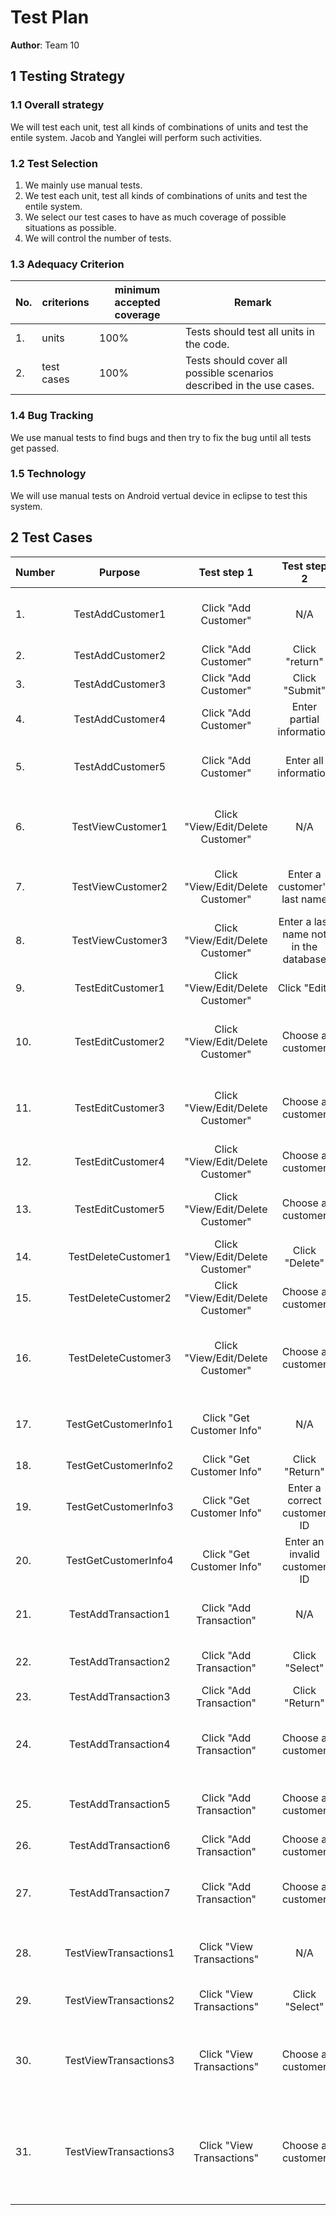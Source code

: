 # Test Plan

**Author**: Team 10

## 1 Testing Strategy

### 1.1 Overall strategy

We will test each unit, test all kinds of combinations of units and test the entile system.
Jacob and Yanglei will perform such activities.

### 1.2 Test Selection

1. We mainly use manual tests.
2. We test each unit, test all kinds of combinations of units and test the entile system.
3. We select our test cases to have as much coverage of possible situations as possible. 
4. We will control the number of tests.


### 1.3 Adequacy Criterion

  No.   | criterions          | minimum accepted coverage    | Remark                                 
--------| --------------------|------------------------------|------------------------------------------------
1.      | units               | 100%                         | Tests should test all units in the code.
2.      | test cases          | 100%                         | Tests should cover all possible scenarios described in the use cases.


### 1.4 Bug Tracking

We use manual tests to find bugs and then try to fix the bug until all tests get passed.

### 1.5 Technology

We will use manual tests on Android vertual device in eclipse to test this system.

## 2 Test Cases

Number| Purpose        | Test step 1          | Test step 2 | Test step 3 | Test step 4 | Test step 5 | ExpectedResult                     |ActualResult             
------|:--------------:|:--------------------:|:-----------:|:-----------:|:-----------:|:-----------:|:------------------------------------:|------------
1.    | TestAddCustomer1 | Click "Add Customer" | N/A            | N/A | N/A | N/A | Display a new screen that people can enter information| Same as expected   
2.    | TestAddCustomer2 | Click "Add Customer" | Click "return" | N/A | N/A | N/A | Display the home screen                               | Same as expected    
3.    | TestAddCustomer3 | Click "Add Customer" | Click "Submit" | N/A | N/A | N/A | Notice: please enter information                      | Same as expected 
4.    | TestAddCustomer4 | Click "Add Customer" | Enter partial information | Click "Submit" | N/A | N/A | Notice: some information is missing| Same as expected              
5.    | TestAddCustomer5 | Click "Add Customer" | Enter all information     | Click "Submit" | N/A | N/A | Successfully added a customer to the database | Same as expected 
6.    | TestViewCustomer1 | Click "View/Edit/Delete Customer" | N/A | N/A | N/A | N/A  | Display a new screen that shows all customer's information| Same as expected 
7.    | TestViewCustomer2 | Click "View/Edit/Delete Customer" | Enter a customer's last name          | N/A | N/A | N/A | Display a list of customer with the same last name| Same as expected 
8.    | TestViewCustomer3 | Click "View/Edit/Delete Customer" | Enter a last name not in the database | N/A | N/A | N/A | Display nothing | Same as expected 
9.    | TestEditCustomer1 | Click "View/Edit/Delete Customer" | Click "Edit"      |      N/A     | N/A | N/A | Notice: please choose a customer | same as expected 
10.   | TestEditCustomer2 | Click "View/Edit/Delete Customer" | Choose a customer | Click "Edit" | N/A | N/A | Display a new screen that people can edit this customer's information| same as expected 
11.   | TestEditCustomer3 | Click "View/Edit/Delete Customer" | Choose a customer | Click "Edit" | Edit the information | Click "Submit" | Successfully edited a customer's information in the database| same as expected
12.   | TestEditCustomer4 | Click "View/Edit/Delete Customer" | Choose a customer | Click "Edit" | Remove the name      | Click "Submit" | Notice: Invalid name!| Same as expected
13.   | TestEditCustomer5 | Click "View/Edit/Delete Customer" | Choose a customer | Click "Edit" | Click "Return"       |      N/A       | Return to the "View/Edit/Delete Customer" screen| Same as expected
14.   | TestDeleteCustomer1 | Click "View/Edit/Delete Customer" | Click "Delete"    |      N/A       |      N/A         | N/A | Notice: please choose a customer| same as expected 
15.   | TestDeleteCustomer2 | Click "View/Edit/Delete Customer" | Choose a customer | Click "Delete" | Confirm "Delete" | N/A | Delete the customer in the database| same as expected 
16.   | TestDeleteCustomer3 | Click "View/Edit/Delete Customer" | Choose a customer | Click "Delete" | Confirm "keep"   | N/A | Do not delete anything and return to the "View/Edit/Delete Customer" screen| same as expected 
17.   | TestGetCustomerInfo1 | Click "Get Customer Info" |         N/A                  | N/A | N/A | N/A | Display a new screen that people can enter customer ID| same as expected 
18.   | TestGetCustomerInfo2 | Click "Get Customer Info" | Click "Return"               | N/A | N/A | N/A | Return to the home screen        | same as expected 
19.   | TestGetCustomerInfo3 | Click "Get Customer Info" | Enter a correct customer ID  | N/A | N/A | N/A | Display the customer's infomation| same as expected 
20.   | TestGetCustomerInfo4 | Click "Get Customer Info" | Enter an invalid customer ID | N/A | N/A | N/A | Notice: customer not found       | same as expected 
21.   | TestAddTransaction1 | Click "Add Transaction" |      N/A       | N/A | N/A | N/A | Display a new screen with all customer's information | same as expected 
22.   | TestAddTransaction2 | Click "Add Transaction" | Click "Select" | N/A | N/A | N/A | Notice: please choose a customer                     | same as expected 
23.   | TestAddTransaction3 | Click "Add Transaction" | Click "Return" | N/A | N/A | N/A | Display the home screen                              | same as expected 
24.   | TestAddTransaction4 | Click "Add Transaction" | Choose a customer | Click "Select" |      N/A       | N/A |  Display a new screen that allows people to add transaction information| same as expected 
25.   | TestAddTransaction5 | Click "Add Transaction" | Choose a customer | Click "Select" | Click "Return" | N/A |  Return to the screen with all customer's informatio| same as expected 
26.   | TestAddTransaction6 | Click "Add Transaction" | Choose a customer | Click "Select" | Click "Submit" | N/A |  Notice: please enter a amount| same as expected 
27.   | TestAddTransaction7 | Click "Add Transaction" | Choose a customer | Click "Select" | Enter amount   | Click "Submit"  |  Add the transaction to database and return to the home screen | same as expected 
28.   | TestViewTransactions1 | Click "View Transactions" |        N/A     | N/A | N/A | N/A | Display a new screen with all customer's information | same as expected 
29.   | TestViewTransactions2 | Click "View Transactions" | Click "Select" | N/A | N/A | N/A | Notice: please choose a customer | same as expected 
30.   | TestViewTransactions3 | Click "View Transactions" | Choose a customer | Click "Select" |     N/A      | N/A | Display a new screen that shows all transaction information of this customer| same as expected 
31.   | TestViewTransactions3 | Click "View Transactions" | Choose a customer | Click "Select" | Click "Home" | N/A | Display a new screen that shows all transaction information of this customer and then display the home screen| same as expected 
